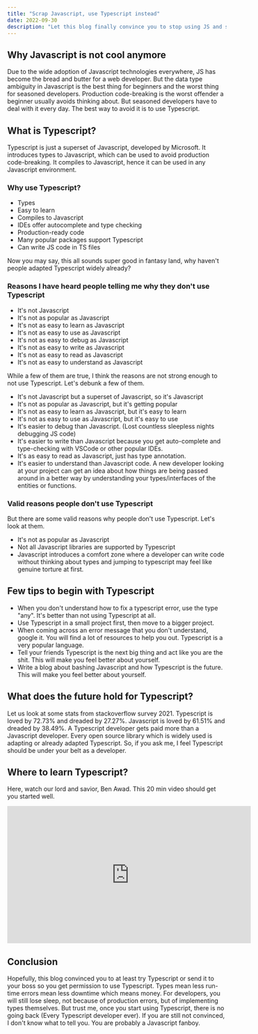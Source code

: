 ```yaml
---
title: "Scrap Javascript, use Typescript instead"
date: 2022-09-30
description: "Let this blog finally convince you to stop using JS and switch to TS already."
---
```


## Why Javascript is not cool anymore
Due to the wide adoption of Javascript technologies everywhere, JS has become the bread and butter for a web developer. But the data type ambiguity in Javascript is the best thing for beginners and the worst thing for seasoned developers. Production code-breaking is the worst offender a beginner usually avoids thinking about. But seasoned developers have to deal with it every day. The best way to avoid it is to use Typescript.

## What is Typescript?
Typescript is just a superset of Javascript, developed by Microsoft. It introduces types to Javascript, which can be used to avoid production code-breaking. It compiles to Javascript, hence it can be used in any Javascript environment.

### Why use Typescript?
- Types
- Easy to learn
- Compiles to Javascript
- IDEs offer autocomplete and type checking
- Production-ready code
- Many popular packages support Typescript
- Can write JS code in TS files

Now you may say, this all sounds super good in fantasy land, why haven't people adapted Typescript widely already?

### Reasons I have heard people telling me why they don't use Typescript
- It's not Javascript
- It's not as popular as Javascript
- It's not as easy to learn as Javascript
- It's not as easy to use as Javascript
- It's not as easy to debug as Javascript
- It's not as easy to write as Javascript
- It's not as easy to read as Javascript
- It's not as easy to understand as Javascript

While a few of them are true, I think the reasons are not strong enough to not use Typescript. Let's debunk a few of them.

- It's not Javascript but a superset of Javascript, so it's Javascript
- It's not as popular as Javascript, but it's getting popular
- It's not as easy to learn as Javascript, but it's easy to learn 
- It's not as easy to use as Javascript, but it's easy to use
- It's easier to debug than Javascript. (Lost countless sleepless nights debugging JS code)
- It's easier to write than Javascript because you get auto-complete and type-checking with VSCode or other popular IDEs.
- It's as easy to read as Javascript, just has type annotation. 
- It's easier to understand than Javascript code. A new developer looking at your project can get an idea about how things are being passed around in a better way by understanding your types/interfaces of the entities or functions.



### Valid reasons people don't use Typescript
But there are some valid reasons why people don't use Typescript. Let's look at them.
- It's not as popular as Javascript
- Not all Javascript libraries are supported by Typescript
- Javascript introduces a comfort zone where a developer can write code without thinking about types and jumping to typescript may feel like genuine torture at first.

## Few tips to begin with Typescript
- When you don't understand how to fix a typescript error, use the type "any". It's better than not using Typescript at all.
- Use Typescript in a small project first, then move to a bigger project.
- When coming across an error message that you don't understand, google it. You will find a lot of resources to help you out. Typescript is a very popular language. 
- Tell your friends Typescript is the next big thing and act like you are the shit. This will make you feel better about yourself.
-  Write a blog about bashing Javascript and how Typescript is the future. This will make you feel better about yourself.

## What does the future hold for Typescript?
Let us look at some stats from stackoverflow survey 2021.
Typescript is loved by 72.73% and dreaded by 27.27%.
Javascript is loved by 61.51% and dreaded by 38.49%.
A Typescript developer gets paid more than a Javascript developer. 
Every open source library which is widely used is adapting or already adapted Typescript. 
So, if you ask me, I feel Typescript should be under your belt as a developer. 

## Where to learn Typescript?

Here, watch our lord and savior, Ben Awad. This 20 min video should get you started well.
<iframe width="560" height="315" src="https://www.youtube.com/embed/se72XMlG1Ro" title="YouTube video player" frameborder="0" allow="accelerometer; autoplay; clipboard-write; encrypted-media; gyroscope; picture-in-picture" allowfullscreen></iframe>

## Conclusion
Hopefully, this blog convinced you to at least try Typescript or send it to your boss so you get permission to use Typescript. Types mean less run-time errors mean less downtime which means money. For developers, you will still lose sleep, not because of production errors, but of implementing types themselves. But trust me, once you start using Typescript, there is no going back (Every Typescript developer ever). If you are still not convinced, I don't know what to tell you. You are probably a Javascript fanboy.